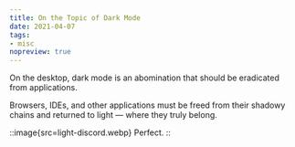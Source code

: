```yaml
---
title: On the Topic of Dark Mode
date: 2021-04-07
tags:
- misc
nopreview: true
---
```

On the desktop, dark mode is an abomination that should be eradicated from applications.

Browsers, IDEs, and other applications must be freed from their shadowy chains and returned to light — where they truly belong.

::image{src=light-discord.webp}
Perfect.
::
